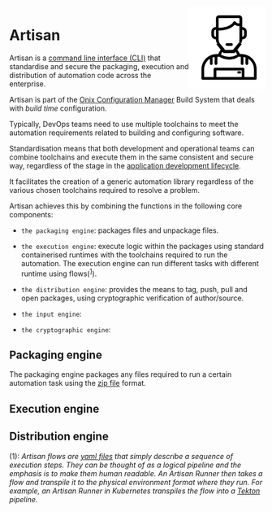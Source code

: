 <img src="https://github.com/gatblau/artisan/raw/master/artisan.png" width="150" align="right"/>

# Artisan

Artisan is a [command line interface (CLI)](https://en.wikipedia.org/wiki/Command-line_interface) that standardise and secure the packaging, execution and distribution of
automation code across the enterprise.

Artisan is part of the [Onix Configuration Manager](https://onix.gatblau.org) Build System that deals with *build time* configuration.

Typically, DevOps teams need to use multiple toolchains to meet the automation requirements related to building and configuring software.

Standardisation means that both development and operational teams can combine toolchains and execute them in the same consistent and secure way, regardless of the stage in the [application development lifecycle](https://en.wikipedia.org/wiki/Systems_development_life_cycle).

It facilitates the creation of a generic automation library regardless of the various chosen toolchains required to resolve a problem.

Artisan achieves this by combining the functions in the following core components:

- `the packaging engine`: packages files and unpackage files.
  
- `the execution engine`: execute logic within the packages using standard containerised runtimes with the toolchains required to run the automation. The execution engine can run different tasks with different runtime using flows(<sup>[1](#flow_footnote)</sup>).
  
- `the distribution engine`: provides the means to tag, push, pull and open packages, using cryptographic verification of author/source.
  
- `the input engine`:

- `the cryptographic engine`:
  
## Packaging engine

The packaging engine packages any files required to run a certain automation task using the [zip file](<https://en.wikipedia.org/wiki/ZIP_(file_format>) format.

## Execution engine

## Distribution engine



<a name="flow_footnote">(1)</a>: *Artisan flows are [yaml files](https://en.wikipedia.org/wiki/YAML) that simply describe a sequence of execution steps. They can be thought of as a logical pipeline and the emphasis is to make them human readable. An Artisan Runner then takes a flow and transpile it to the physical environment format where they run. For example, an Artisan Runner in Kubernetes transpiles the flow into a [Tekton](https://tekton.dev/) pipeline.*

